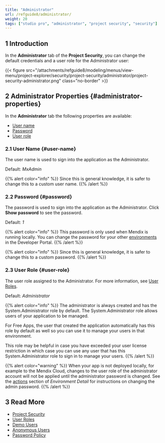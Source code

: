 ```yaml
---
title: "Administrator"
url: /refguide8/administrator/
weight: 20
tags: ["studio pro", "administrator", "project security", "security"]
---
```


## 1 Introduction

In the **Administrator** tab of the **Project Security**, you can change the default credentials and a user role for the Administrator user:

{{< figure src="/attachments/refguide8/modeling/menus/view-menu/project-explorer/security/project-security/administrator/project-security-administrator.png" class="no-border" >}}

## 2 Administrator Properties {#administrator-properties}

In the **Administrator** tab the following properties are available:

* [User name](#user-name)
* [Password](#password)
* [User role](#user-role)

### 2.1 User Name {#user-name}

The user name is used to sign into the application as the Administrator.

Default: *MxAdmin* 

{{% alert color="info" %}}
Since this is general knowledge, it is safer to change this to a custom user name.
{{% /alert %}}

### 2.2 Password {#password}

The password is used to sign into the application as the Administrator. Click **Show password** to see the password. 

Default: *1*

{{% alert color="info" %}}
This password is only used when Mendix is running locally. You can change the password for your other [environments](/developerportal/deploy/environments-details/) in the Developer Portal.
{{% /alert %}}

{{% alert color="info" %}}
Since this is general knowledge, it is safer to change this to a custom password.
{{% /alert %}}

### 2.3 User Role {#user-role}

The user role assigned to the Administrator. For more information, see [User Roles](/refguide8/user-roles/). 

Default: *Administrator*

{{% alert color="info" %}}
The administrator is always created and has the System.Administrator role by default. The System.Administrator role allows users of your application to be managed. 

For Free Apps, the user that created the application automatically has this role by default as well so you can use it to manage your users in that environment.

This role may be helpful in case you have exceeded your user license restriction in which case you can use any user that has this System.Administrator role to sign in to manage your users.
{{% /alert %}}

{{% alert color="warning" %}}
When your app is not deployed locally, for example to the Mendix Cloud, changes to the user role of the administrator account will not be applied until the administrator password is changed. See the [actions](/developerportal/deploy/environments-details/#actions) section of *Environment Detail* for instructions on changing the admin password.
{{% /alert %}}

## 3 Read More

* [Project Security](/refguide8/project-security/)
* [User Roles](/refguide8/user-roles/)
* [Demo Users](/refguide8/demo-users/)
* [Anonymous Users](/refguide8/anonymous-users/)
* [Password Policy](/refguide8/password-policy/)

